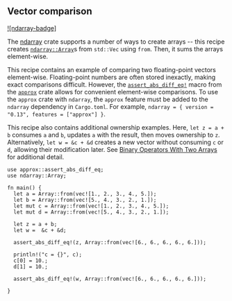 ## Vector comparison
[![ndarray-badge]][ndarray]

The [ndarray] crate supports a number of ways to create arrays -- this recipe creates 
[`ndarray::Array`]s from `std::Vec` using `from`. Then, it sums the arrays element-wise.

This recipe contains an example of comparing two floating-point vectors element-wise. 
Floating-point numbers are often stored inexactly, making exact comparisons difficult. 
However, the [`assert_abs_diff_eq!`] macro from the [`approx`] crate allows for convenient 
element-wise comparisons. To use the `approx` crate with `ndarray`, the `approx` 
feature must be added to the `ndarray` dependency in `Cargo.toml`. For example, 
`ndarray = { version = "0.13", features = ["approx"] }`.

This recipe also contains additional ownership examples. Here, `let z = a + b` consumes 
`a` and `b`, updates `a` with the result, then moves ownership to `z`. Alternatively, 
`let w = &c + &d` creates a new vector without consuming `c` or `d`, allowing 
their modification later. See [Binary Operators With Two Arrays] for additional detail.

```rust,edition2024
use approx::assert_abs_diff_eq;
use ndarray::Array;

fn main() {
  let a = Array::from(vec![1., 2., 3., 4., 5.]);
  let b = Array::from(vec![5., 4., 3., 2., 1.]);
  let mut c = Array::from(vec![1., 2., 3., 4., 5.]);
  let mut d = Array::from(vec![5., 4., 3., 2., 1.]);

  let z = a + b;
  let w =  &c + &d;

  assert_abs_diff_eq!(z, Array::from(vec![6., 6., 6., 6., 6.]));

  println!("c = {}", c);
  c[0] = 10.;
  d[1] = 10.;

  assert_abs_diff_eq!(w, Array::from(vec![6., 6., 6., 6., 6.]));

}
```

[`approx`]: https://docs.rs/approx/*/approx/index.html
[`assert_abs_diff_eq!`]: https://docs.rs/approx/*/approx/macro.assert_abs_diff_eq.html
[Binary Operators With Two Arrays]: https://docs.rs/ndarray/*/ndarray/struct.ArrayBase.html#binary-operators-with-two-arrays
[ndarray]: https://docs.rs/crate/ndarray/*
[`ndarray::Array`]: https://docs.rs/ndarray/*/ndarray/struct.ArrayBase.html
